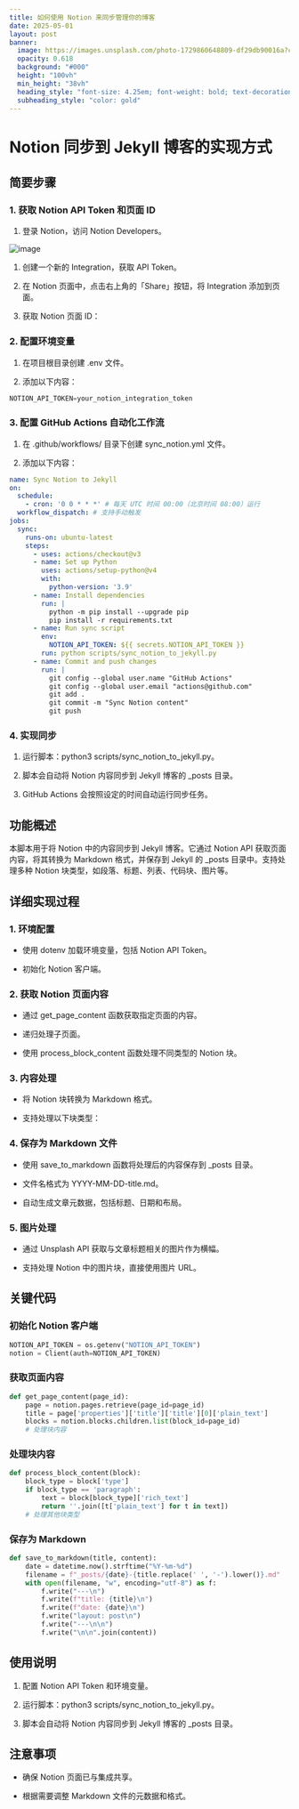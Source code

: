 ```yaml
---
title: 如何使用 Notion 来同步管理你的博客
date: 2025-05-01
layout: post
banner:
  image: https://images.unsplash.com/photo-1729860648809-df29db90016a?crop=entropy&cs=tinysrgb&fit=max&fm=jpg&ixid=M3w2OTIwMzJ8MHwxfHJhbmRvbXx8fHx8fHx8fDE3NDYxMTY3Nzh8&ixlib=rb-4.0.3&q=80&w=1080
  opacity: 0.618
  background: "#000"
  height: "100vh"
  min_height: "38vh"
  heading_style: "font-size: 4.25em; font-weight: bold; text-decoration: underline"
  subheading_style: "color: gold"
---
```


# Notion 同步到 Jekyll 博客的实现方式

## 简要步骤

### 1. 获取 Notion API Token 和页面 ID

1. 登录 Notion，访问 Notion Developers。

![image](https://prod-files-secure.s3.us-west-2.amazonaws.com/a7a0cc5a-89b9-4cda-8686-1fba0ca52f40/d19c1afe-dea5-4312-9333-786b0ba83054/image.png?X-Amz-Algorithm=AWS4-HMAC-SHA256&X-Amz-Content-Sha256=UNSIGNED-PAYLOAD&X-Amz-Credential=ASIAZI2LB466R3OXTOLL%2F20250501%2Fus-west-2%2Fs3%2Faws4_request&X-Amz-Date=20250501T162618Z&X-Amz-Expires=3600&X-Amz-Security-Token=IQoJb3JpZ2luX2VjECcaCXVzLXdlc3QtMiJHMEUCIED8ms2N2ZDOnStZGe8h0yIkluM3phGbTlAGYUl0ESNdAiEAg464hJm1CruNJsj14I5yQfL94NBSSimxp86cMpPNQG4qiAQIwP%2F%2F%2F%2F%2F%2F%2F%2F%2F%2FARAAGgw2Mzc0MjMxODM4MDUiDCYLoq%2FV1VVeK7g96yrcA5C3BA%2FUpvjEWDiFO4yB1IBNrsehuL%2Fd8%2FB1jFk2Dx9QIzM93cvVBAvgU2BhBNUdS3WvJPHDtL23s2gZVKcLGWiUspnHKekIdxAixYt62N1lO9bFkrt80Rj4ToBqa%2FXgr0S%2BIhcPUb%2BFxvvncJm7tIEB9B4ZxGuy3UWSj8c8tiXfC%2BUXeB0pxy9wpL7HNUZzib8fqeL8WXcAeuBSWKMo2GL84bmR0UapUxUsMTlQ6YhdaGJs6gV3xnCILqymI0r1d5DX7QGdpQtk2D06HjU3bWajawupGK8EsfTDvDoO5JQQRxatflRsA6fjdvnsBSvhZADqIzTNNoJgHmrdTgCESJP0YVcwjfUs9pzaGnuKmBNiGK6n43QT7l2k3FfxTaLO2CbbNbMNJQA8edyWbqmyIGVc7tG43kDOGgFRBjdB%2FhVCW01rHK0Cgx1K9WY6lcqtsIvhpErFbSvIgBaT2rAcXWggEx75i1H1ZytF%2F4ij0FXBGETG9SsmH%2BGQVcGbVJU4ry8AVFKzutAQQXBwOvRQmXW4zMdQionwJWKpcFmwZMQcixI3FG9pRHrjM%2F1JQ1UlVXove4WDaQ359OZlj6mUVJtvMZbV2ma2UK09%2BK4bxs8hjdH8gyIXsivHpbcRMI6hzsAGOqUBF%2BGYBlS%2F682EEfDetoIfJreQ1OYLoYxGU68Dx5nDIw4662%2FPe0Ls8kI8J7PtBqn4b8aPmIb2u%2F7IlaMEOYlmXFc0%2FEID59cz2QGolSLelhgyMDbTC3vhfK2Zi7e6yU0MPihKaWOw3L8iyx9SnjW357DtzZzCRnHG1xDkdjgDYv1owNUP6o9Qz4VHvPf5Ev4jgJLHbOjveOohG%2BlAj2849SW7LSdy&X-Amz-Signature=fe61ac447496bf7cdbeb5777ed6b9ddb5c3c73bc1a9e90df67e3bd0d736438ef&X-Amz-SignedHeaders=host&x-id=GetObject)

1. 创建一个新的 Integration，获取 API Token。

1. 在 Notion 页面中，点击右上角的「Share」按钮，将 Integration 添加到页面。

1. 获取 Notion 页面 ID：


### 2. 配置环境变量

1. 在项目根目录创建 .env 文件。

1. 添加以下内容：

```javascript
NOTION_API_TOKEN=your_notion_integration_token
```

### 3. 配置 GitHub Actions 自动化工作流

1. 在 .github/workflows/ 目录下创建 sync_notion.yml 文件。

1. 添加以下内容：

```yaml
name: Sync Notion to Jekyll
on:
  schedule:
    - cron: '0 0 * * *' # 每天 UTC 时间 00:00（北京时间 08:00）运行
  workflow_dispatch: # 支持手动触发
jobs:
  sync:
    runs-on: ubuntu-latest
    steps:
      - uses: actions/checkout@v3
      - name: Set up Python
        uses: actions/setup-python@v4
        with:
          python-version: '3.9'
      - name: Install dependencies
        run: |
          python -m pip install --upgrade pip
          pip install -r requirements.txt
      - name: Run sync script
        env:
          NOTION_API_TOKEN: ${{ secrets.NOTION_API_TOKEN }}
        run: python scripts/sync_notion_to_jekyll.py
      - name: Commit and push changes
        run: |
          git config --global user.name "GitHub Actions"
          git config --global user.email "actions@github.com"
          git add .
          git commit -m "Sync Notion content"
          git push
```

### 4. 实现同步

1. 运行脚本：python3 scripts/sync_notion_to_jekyll.py。

1. 脚本会自动将 Notion 内容同步到 Jekyll 博客的 _posts 目录。

1. GitHub Actions 会按照设定的时间自动运行同步任务。

## 功能概述

本脚本用于将 Notion 中的内容同步到 Jekyll 博客。它通过 Notion API 获取页面内容，将其转换为 Markdown 格式，并保存到 Jekyll 的 _posts 目录中。支持处理多种 Notion 块类型，如段落、标题、列表、代码块、图片等。

## 详细实现过程

### 1. 环境配置

- 使用 dotenv 加载环境变量，包括 Notion API Token。

- 初始化 Notion 客户端。

### 2. 获取 Notion 页面内容

- 通过 get_page_content 函数获取指定页面的内容。

- 递归处理子页面。

- 使用 process_block_content 函数处理不同类型的 Notion 块。

### 3. 内容处理

- 将 Notion 块转换为 Markdown 格式。

- 支持处理以下块类型：


### 4. 保存为 Markdown 文件

- 使用 save_to_markdown 函数将处理后的内容保存到 _posts 目录。

- 文件名格式为 YYYY-MM-DD-title.md。

- 自动生成文章元数据，包括标题、日期和布局。

### 5. 图片处理

- 通过 Unsplash API 获取与文章标题相关的图片作为横幅。

- 支持处理 Notion 中的图片块，直接使用图片 URL。

## 关键代码

### 初始化 Notion 客户端

```python
NOTION_API_TOKEN = os.getenv("NOTION_API_TOKEN")
notion = Client(auth=NOTION_API_TOKEN)
```

### 获取页面内容

```python
def get_page_content(page_id):
    page = notion.pages.retrieve(page_id=page_id)
    title = page['properties']['title']['title'][0]['plain_text']
    blocks = notion.blocks.children.list(block_id=page_id)
    # 处理块内容
```

### 处理块内容

```python
def process_block_content(block):
    block_type = block['type']
    if block_type == 'paragraph':
        text = block[block_type]['rich_text']
        return ''.join([t['plain_text'] for t in text])
    # 处理其他块类型
```

### 保存为 Markdown

```python
def save_to_markdown(title, content):
    date = datetime.now().strftime("%Y-%m-%d")
    filename = f"_posts/{date}-{title.replace(' ', '-').lower()}.md"
    with open(filename, "w", encoding="utf-8") as f:
        f.write("---\n")
        f.write(f"title: {title}\n")
        f.write(f"date: {date}\n")
        f.write("layout: post\n")
        f.write("---\n\n")
        f.write("\n\n".join(content))
```

## 使用说明

1. 配置 Notion API Token 和环境变量。

1. 运行脚本：python3 scripts/sync_notion_to_jekyll.py。

1. 脚本会自动将 Notion 内容同步到 Jekyll 博客的 _posts 目录。

## 注意事项

- 确保 Notion 页面已与集成共享。

- 根据需要调整 Markdown 文件的元数据和格式。